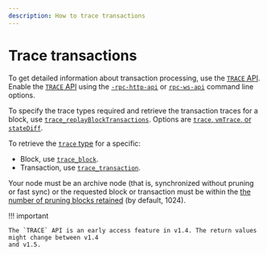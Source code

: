 ```yaml
---
description: How to trace transactions
---
```


# Trace transactions

To get detailed information about transaction processing, use the
[`TRACE` API](../../Reference/API-Methods.md#trace-methods). Enable the
[`TRACE` API](../../Reference/API-Methods.md#trace-methods) using the
[`-rpc-http-api`](../../Reference/CLI/CLI-Syntax.md#rpc-http-api) or
[`rpc-ws-api`](../../Reference/CLI/CLI-Syntax.md#rpc-ws-api) command line options.

To specify the trace types required and retrieve the transaction traces for a block, use
[`trace_replayBlockTransactions`](../../Reference/API-Methods.md#trace_replayblocktransactions). Options are
[`trace`, `vmTrace`, or `stateDiff`](../../Reference/Trace-Types.md).

To retrieve the [`trace` type](../../Reference/Trace-Types.md#trace) for a specific:

* Block, use [`trace_block`](../../Reference/API-Methods.md#trace_block).
* Transaction, use [`trace_transaction`](../../Reference/API-Methods.md#trace_transaction).

Your node must be an archive node (that is, synchronized without pruning or fast sync) or the
requested block or transaction must be within the [the number of pruning blocks retained](../../Reference/CLI/CLI-Syntax.md#pruning-blocks-retained)
(by default, 1024).

!!! important

    The `TRACE` API is an early access feature in v1.4. The return values might change between v1.4
    and v1.5.
